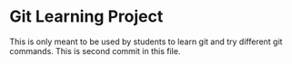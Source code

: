 # Git Learning Project
This is only meant to be used by students to learn git and try different git commands.
This is second commit in this file.
